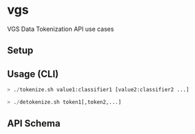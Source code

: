 # vgs
VGS Data Tokenization API use cases

## Setup

## Usage (CLI)

```python
> ./tokenize.sh value1:classifier1 [value2:classifier2 ...]
```

```python
> ./detokenize.sh token1[,token2,...]
```


## API Schema


